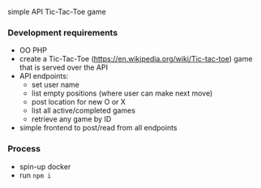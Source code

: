 
 simple API Tic-Tac-Toe game

### Development requirements
- OO PHP
- create a Tic-Tac-Toe (https://en.wikipedia.org/wiki/Tic-tac-toe) game that is served over the API
- API endpoints:
  - set user name
  - list empty positions (where user can make next move)
  - post location for new O or X
  - list all active/completed games
  - retrieve any game by ID
- simple frontend to post/read from all endpoints

### Process
- spin-up docker
- run `npm i`
